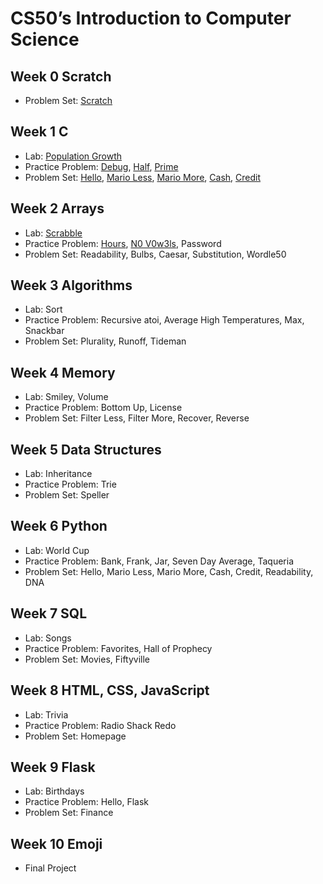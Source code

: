 # CS50’s Introduction to Computer Science

## Week 0 Scratch

- Problem Set: [Scratch](/scratch)

## Week 1 C

- Lab: [Population Growth](/population)
- Practice Problem: [Debug](/debug), [Half](/half), [Prime](/prime)
- Problem Set: [Hello](/hello), [Mario Less](/mario-less), [Mario More](mario-more), [Cash](/cash), [Credit](/credit)

## Week 2 Arrays

- Lab: [Scrabble](/scrabble)
- Practice Problem: [Hours](/hours), [N0 V0w3ls](/no-vowels), Password
- Problem Set: Readability, Bulbs, Caesar, Substitution, Wordle50

## Week 3 Algorithms

- Lab: Sort
- Practice Problem: Recursive atoi, Average High Temperatures, Max, Snackbar
- Problem Set: Plurality, Runoff, Tideman

## Week 4 Memory

- Lab: Smiley, Volume
- Practice Problem: Bottom Up, License
- Problem Set: Filter Less, Filter More, Recover, Reverse

## Week 5 Data Structures

- Lab: Inheritance
- Practice Problem: Trie
- Problem Set: Speller

## Week 6 Python

- Lab: World Cup
- Practice Problem: Bank, Frank, Jar, Seven Day Average, Taqueria
- Problem Set: Hello, Mario Less, Mario More, Cash, Credit, Readability, DNA

## Week 7 SQL

- Lab: Songs
- Practice Problem: Favorites, Hall of Prophecy
- Problem Set: Movies, Fiftyville

## Week 8 HTML, CSS, JavaScript

- Lab: Trivia
- Practice Problem: Radio Shack Redo
- Problem Set: Homepage

## Week 9 Flask

- Lab: Birthdays
- Practice Problem: Hello, Flask
- Problem Set: Finance

## Week 10 Emoji

- Final Project
